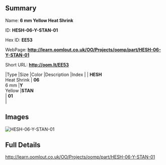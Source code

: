 

## Summary
 
Name: __6 mm Yellow Heat Shrink__

ID: __HESH-06-Y-STAN-01__

Hex ID: __EE53__

WebPage: __http://learn.oomlout.co.uk/OO/Projects/oomp/part/HESH-06-Y-STAN-01__

Short URL: __http://oom.lt/EE53__


|Type   |Size   |Color   |Description   |Index   |
| __HESH__ <br>Heat Shrink  | __06__<br>6 mm   |__Y__<br>Yellow    |__STAN__<br>    | __01__<br>  |


## Images
![HESH-06-Y-STAN-01](http://oomlout.com/oomp-gen/parts/HESH-06-Y-STAN-01/HESH-06-Y-STAN-01_420.jpg)

## Full Details

 http://learn.oomlout.co.uk/OO/Projects/oomp/part/HESH-06-Y-STAN-01

